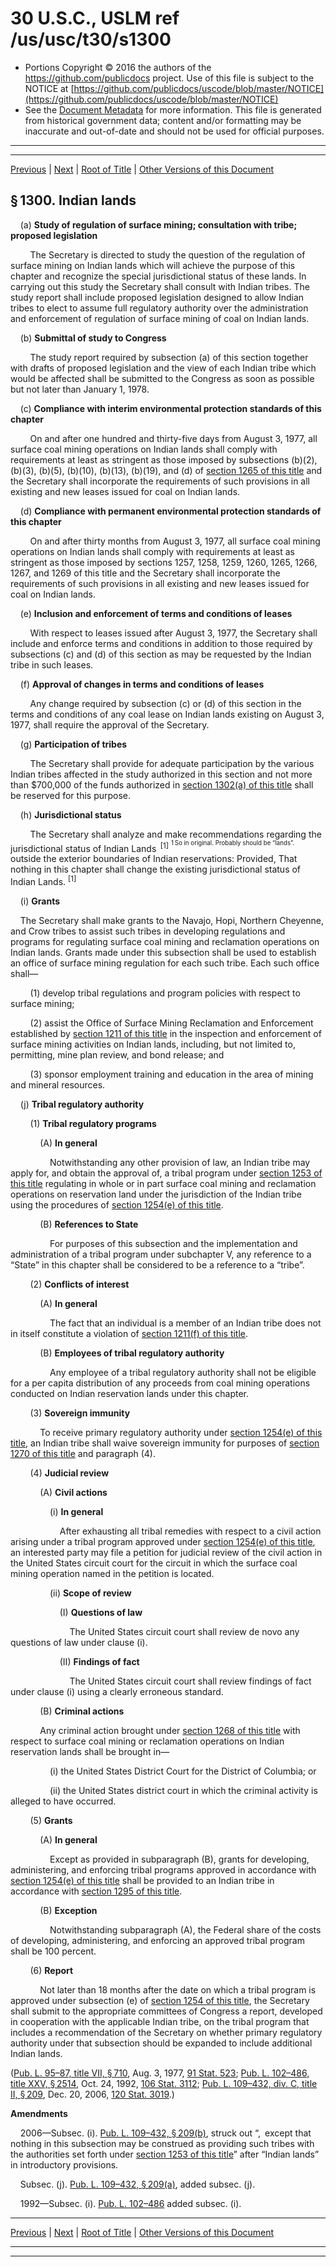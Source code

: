 ---
---

# 30 U.S.C., USLM ref /us/usc/t30/s1300

* Portions Copyright © 2016 the authors of the https://github.com/publicdocs project.
  Use of this file is subject to the NOTICE at [https://github.com/publicdocs/uscode/blob/master/NOTICE](https://github.com/publicdocs/uscode/blob/master/NOTICE)
* See the [Document Metadata](././../../../../..//README.md) for more information.
  This file is generated from historical government data; content and/or formatting may be inaccurate and out-of-date and should not be used for official purposes.

----------
----------

[Previous](./../../../../..//us/usc/t30/ch25/schVII/m__us_usc_t30_s1299.md) | [Next](./../../../../..//us/usc/t30/ch25/schVII/m__us_usc_t30_s1301.md) | [Root of Title](./../../../../../) | [Other Versions of this Document](https://publicdocs.github.io/go/links?ns=uslm&ref=%2Fus%2Fusc%2Ft30%2Fs1300)

## § 1300. Indian lands

    (a) __Study of regulation of surface mining; consultation with tribe; proposed legislation__ 

        The Secretary is directed to study the question of the regulation of surface mining on Indian lands which will achieve the purpose of this chapter and recognize the special jurisdictional status of these lands. In carrying out this study the Secretary shall consult with Indian tribes. The study report shall include proposed legislation designed to allow Indian tribes to elect to assume full regulatory authority over the administration and enforcement of regulation of surface mining of coal on Indian lands.

    (b) __Submittal of study to Congress__ 

        The study report required by subsection (a) of this section together with drafts of proposed legislation and the view of each Indian tribe which would be affected shall be submitted to the Congress as soon as possible but not later than January 1, 1978.

    (c) __Compliance with interim environmental protection standards of this chapter__ 

        On and after one hundred and thirty-five days from August 3, 1977, all surface coal mining operations on Indian lands shall comply with requirements at least as stringent as those imposed by subsections (b)(2), (b)(3), (b)(5), (b)(10), (b)(13), (b)(19), and (d) of [section 1265 of this title][/us/usc/t30/s1265] and the Secretary shall incorporate the requirements of such provisions in all existing and new leases issued for coal on Indian lands.

    (d) __Compliance with permanent environmental protection standards of this chapter__ 

        On and after thirty months from August 3, 1977, all surface coal mining operations on Indian lands shall comply with requirements at least as stringent as those imposed by sections 1257, 1258, 1259, 1260, 1265, 1266, 1267, and 1269 of this title and the Secretary shall incorporate the requirements of such provisions in all existing and new leases issued for coal on Indian lands.

    (e) __Inclusion and enforcement of terms and conditions of leases__ 

        With respect to leases issued after August 3, 1977, the Secretary shall include and enforce terms and conditions in addition to those required by subsections (c) and (d) of this section as may be requested by the Indian tribe in such leases.

    (f) __Approval of changes in terms and conditions of leases__ 

        Any change required by subsection (c) or (d) of this section in the terms and conditions of any coal lease on Indian lands existing on August 3, 1977, shall require the approval of the Secretary.

    (g) __Participation of tribes__ 

        The Secretary shall provide for adequate participation by the various Indian tribes affected in the study authorized in this section and not more than $700,000 of the funds authorized in [section 1302(a) of this title][/us/usc/t30/s1302/a] shall be reserved for this purpose.

    (h) __Jurisdictional status__ 

        The Secretary shall analyze and make recommendations regarding the jurisdictional status of Indian Lands  <sup>\[1\]</sup>  <sup><sup> 1 So in original. Probably should be “lands”. </sup></sup>  outside the exterior boundaries of Indian reservations: Provided, That nothing in this chapter shall change the existing jurisdictional status of Indian Lands. <sup>\[1\]</sup> 

    (i) __Grants__ 

    The Secretary shall make grants to the Navajo, Hopi, Northern Cheyenne, and Crow tribes to assist such tribes in developing regulations and programs for regulating surface coal mining and reclamation operations on Indian lands. Grants made under this subsection shall be used to establish an office of surface mining regulation for each such tribe. Each such office shall—

        (1) develop tribal regulations and program policies with respect to surface mining;

        (2) assist the Office of Surface Mining Reclamation and Enforcement established by [section 1211 of this title][/us/usc/t30/s1211] in the inspection and enforcement of surface mining activities on Indian lands, including, but not limited to, permitting, mine plan review, and bond release; and

        (3) sponsor employment training and education in the area of mining and mineral resources.

    (j) __Tribal regulatory authority__ 

        (1) __Tribal regulatory programs__ 

            (A) __In general__ 

                Notwithstanding any other provision of law, an Indian tribe may apply for, and obtain the approval of, a tribal program under [section 1253 of this title][/us/usc/t30/s1253] regulating in whole or in part surface coal mining and reclamation operations on reservation land under the jurisdiction of the Indian tribe using the procedures of [section 1254(e) of this title][/us/usc/t30/s1254/e].

            (B) __References to State__ 

                For purposes of this subsection and the implementation and administration of a tribal program under subchapter V, any reference to a “State” in this chapter shall be considered to be a reference to a “tribe”.

        (2) __Conflicts of interest__ 

            (A) __In general__ 

                The fact that an individual is a member of an Indian tribe does not in itself constitute a violation of [section 1211(f) of this title][/us/usc/t30/s1211/f].

            (B) __Employees of tribal regulatory authority__ 

                Any employee of a tribal regulatory authority shall not be eligible for a per capita distribution of any proceeds from coal mining operations conducted on Indian reservation lands under this chapter.

        (3) __Sovereign immunity__ 

            To receive primary regulatory authority under [section 1254(e) of this title][/us/usc/t30/s1254/e], an Indian tribe shall waive sovereign immunity for purposes of [section 1270 of this title][/us/usc/t30/s1270] and paragraph (4).

        (4) __Judicial review__ 

            (A) __Civil actions__ 

                (i) __In general__ 

                    After exhausting all tribal remedies with respect to a civil action arising under a tribal program approved under [section 1254(e) of this title][/us/usc/t30/s1254/e], an interested party may file a petition for judicial review of the civil action in the United States circuit court for the circuit in which the surface coal mining operation named in the petition is located.

                (ii) __Scope of review__ 

                    (I) __Questions of law__ 

                        The United States circuit court shall review de novo any questions of law under clause (i).

                    (II) __Findings of fact__ 

                        The United States circuit court shall review findings of fact under clause (i) using a clearly erroneous standard.

            (B) __Criminal actions__ 

            Any criminal action brought under [section 1268 of this title][/us/usc/t30/s1268] with respect to surface coal mining or reclamation operations on Indian reservation lands shall be brought in—

                (i) the United States District Court for the District of Columbia; or

                (ii) the United States district court in which the criminal activity is alleged to have occurred.

        (5) __Grants__ 

            (A) __In general__ 

                Except as provided in subparagraph (B), grants for developing, administering, and enforcing tribal programs approved in accordance with [section 1254(e) of this title][/us/usc/t30/s1254/e] shall be provided to an Indian tribe in accordance with [section 1295 of this title][/us/usc/t30/s1295].

            (B) __Exception__ 

                Notwithstanding subparagraph (A), the Federal share of the costs of developing, administering, and enforcing an approved tribal program shall be 100 percent.

        (6) __Report__ 

            Not later than 18 months after the date on which a tribal program is approved under subsection (e) of [section 1254 of this title][/us/usc/t30/s1254], the Secretary shall submit to the appropriate committees of Congress a report, developed in cooperation with the applicable Indian tribe, on the tribal program that includes a recommendation of the Secretary on whether primary regulatory authority under that subsection should be expanded to include additional Indian lands.

([Pub. L. 95–87, title VII, § 710][/us/pl/95/87/s710], Aug. 3, 1977, [91 Stat. 523][/us/stat/91/523]; [Pub. L. 102–486, title XXV, § 2514][/us/pl/102/486/s2514], Oct. 24, 1992, [106 Stat. 3112][/us/stat/106/3112]; [Pub. L. 109–432, div. C, title II, § 209][/us/pl/109/432/s209], Dec. 20, 2006, [120 Stat. 3019][/us/stat/120/3019].)

 __Amendments__ 

    2006—Subsec. (i). [Pub. L. 109–432, § 209(b)][/us/pl/109/432/s209/b], struck out “, except that nothing in this subsection may be construed as providing such tribes with the authorities set forth under [section 1253 of this title][/us/usc/t30/s1253]” after “Indian lands” in introductory provisions.

    Subsec. (j). [Pub. L. 109–432, § 209(a)][/us/pl/109/432/s209/a], added subsec. (j).

    1992—Subsec. (i). [Pub. L. 102–486][/us/pl/102/486] added subsec. (i).

----------

[Previous](./../../../../..//us/usc/t30/ch25/schVII/m__us_usc_t30_s1299.md) | [Next](./../../../../..//us/usc/t30/ch25/schVII/m__us_usc_t30_s1301.md) | [Root of Title](./../../../../../) | [Other Versions of this Document](https://publicdocs.github.io/go/links?ns=uslm&ref=%2Fus%2Fusc%2Ft30%2Fs1300)

----------
----------

[/us/usc/t30/s1265]: https://publicdocs.github.io/go/links?ns=uslm&ref=%2Fus%2Fusc%2Ft30%2Fs1265
[/us/usc/t30/s1302/a]: https://publicdocs.github.io/go/links?ns=uslm&ref=%2Fus%2Fusc%2Ft30%2Fs1302%2Fa
[/us/usc/t30/s1211]: https://publicdocs.github.io/go/links?ns=uslm&ref=%2Fus%2Fusc%2Ft30%2Fs1211
[/us/usc/t30/s1253]: https://publicdocs.github.io/go/links?ns=uslm&ref=%2Fus%2Fusc%2Ft30%2Fs1253
[/us/usc/t30/s1254/e]: https://publicdocs.github.io/go/links?ns=uslm&ref=%2Fus%2Fusc%2Ft30%2Fs1254%2Fe
[/us/usc/t30/s1211/f]: https://publicdocs.github.io/go/links?ns=uslm&ref=%2Fus%2Fusc%2Ft30%2Fs1211%2Ff
[/us/usc/t30/s1254/e]: https://publicdocs.github.io/go/links?ns=uslm&ref=%2Fus%2Fusc%2Ft30%2Fs1254%2Fe
[/us/usc/t30/s1270]: https://publicdocs.github.io/go/links?ns=uslm&ref=%2Fus%2Fusc%2Ft30%2Fs1270
[/us/usc/t30/s1254/e]: https://publicdocs.github.io/go/links?ns=uslm&ref=%2Fus%2Fusc%2Ft30%2Fs1254%2Fe
[/us/usc/t30/s1268]: https://publicdocs.github.io/go/links?ns=uslm&ref=%2Fus%2Fusc%2Ft30%2Fs1268
[/us/usc/t30/s1254/e]: https://publicdocs.github.io/go/links?ns=uslm&ref=%2Fus%2Fusc%2Ft30%2Fs1254%2Fe
[/us/usc/t30/s1295]: https://publicdocs.github.io/go/links?ns=uslm&ref=%2Fus%2Fusc%2Ft30%2Fs1295
[/us/usc/t30/s1254]: https://publicdocs.github.io/go/links?ns=uslm&ref=%2Fus%2Fusc%2Ft30%2Fs1254
[/us/pl/95/87/s710]: https://publicdocs.github.io/go/links?ns=uslm&ref=%2Fus%2Fpl%2F95%2F87%2Fs710
[/us/stat/91/523]: https://publicdocs.github.io/go/links?ns=uslm&ref=%2Fus%2Fstat%2F91%2F523
[/us/pl/102/486/s2514]: https://publicdocs.github.io/go/links?ns=uslm&ref=%2Fus%2Fpl%2F102%2F486%2Fs2514
[/us/stat/106/3112]: https://publicdocs.github.io/go/links?ns=uslm&ref=%2Fus%2Fstat%2F106%2F3112
[/us/pl/109/432/s209]: https://publicdocs.github.io/go/links?ns=uslm&ref=%2Fus%2Fpl%2F109%2F432%2Fs209
[/us/stat/120/3019]: https://publicdocs.github.io/go/links?ns=uslm&ref=%2Fus%2Fstat%2F120%2F3019
[/us/pl/109/432/s209/b]: https://publicdocs.github.io/go/links?ns=uslm&ref=%2Fus%2Fpl%2F109%2F432%2Fs209%2Fb
[/us/usc/t30/s1253]: https://publicdocs.github.io/go/links?ns=uslm&ref=%2Fus%2Fusc%2Ft30%2Fs1253
[/us/pl/109/432/s209/a]: https://publicdocs.github.io/go/links?ns=uslm&ref=%2Fus%2Fpl%2F109%2F432%2Fs209%2Fa
[/us/pl/102/486]: https://publicdocs.github.io/go/links?ns=uslm&ref=%2Fus%2Fpl%2F102%2F486


